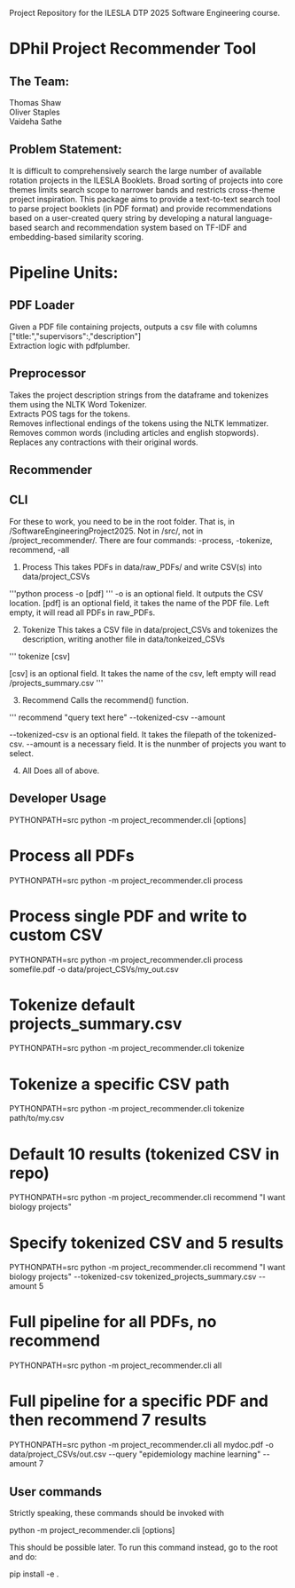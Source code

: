 Project Repository for the ILESLA DTP 2025 Software Engineering course.

# DPhil Project Recommender Tool 
## The Team:
Thomas Shaw\
Oliver Staples\
Vaideha Sathe

## Problem Statement:
It is difficult to comprehensively search the large number of available rotation projects in the ILESLA Booklets. Broad sorting of projects into core themes limits search scope to narrower bands and restricts cross-theme project inspiration. This package aims to provide a text-to-text search tool to parse project booklets (in PDF format) and provide recommendations based on a user-created query string by developing a natural language-based search and recommendation system based on TF-IDF and embedding-based similarity scoring.

# Pipeline Units:
## PDF Loader
Given a PDF file containing projects, outputs a csv file with columns ["title:","supervisors":,"description"]\
Extraction logic with pdfplumber.

## Preprocessor
Takes the project description strings from the dataframe and tokenizes them using the NLTK Word Tokenizer.\
Extracts POS tags for the tokens.\
Removes inflectional endings of the tokens using the NLTK lemmatizer.\
Removes common words (including articles and english stopwords).\
Replaces any contractions with their original words.

## Recommender

## CLI

For these to work, you need to be in the root folder. That is, in /SoftwareEngineeringProject2025.
Not in /src/, not in /project_recommender/.
There are four commands: -process, -tokenize, recommend, -all 

1. Process
This takes PDFs in data/raw_PDFs/ and write CSV(s) into data/project_CSVs

'''python
process -o [pdf] 
'''
-o is an optional field. It outputs the CSV location.
[pdf] is an optional field, it takes the name of the PDF file. Left empty, it will read all PDFs in raw_PDFs.


2. Tokenize
This takes a CSV file in data/project_CSVs and tokenizes the description, writing another file in data/tonkeized_CSVs

'''
tokenize [csv]

[csv] is an optional field. It takes the name of the csv, left empty will read /projects_summary.csv
'''

3. Recommend
Calls the recommend() function.

''' 
recommend "query text here" --tokenized-csv --amount

--tokenized-csv is an optional field. It takes the filepath of the tokenized-csv.
--amount is a necessary field. It is the nunmber of projects you want to select.

4. All
Does all of above.

## Developer Usage
PYTHONPATH=src python -m project_recommender.cli <subcommand> [options]
# Process all PDFs
PYTHONPATH=src python -m project_recommender.cli process
# Process single PDF and write to custom CSV
PYTHONPATH=src python -m project_recommender.cli process somefile.pdf -o data/project_CSVs/my_out.csv
# Tokenize default projects_summary.csv
PYTHONPATH=src python -m project_recommender.cli tokenize
# Tokenize a specific CSV path
PYTHONPATH=src python -m project_recommender.cli tokenize path/to/my.csv
# Default 10 results (tokenized CSV in repo)
PYTHONPATH=src python -m project_recommender.cli recommend "I want biology projects"
# Specify tokenized CSV and 5 results
PYTHONPATH=src python -m project_recommender.cli recommend "I want biology projects" --tokenized-csv tokenized_projects_summary.csv --amount 5
# Full pipeline for all PDFs, no recommend
PYTHONPATH=src python -m project_recommender.cli all
# Full pipeline for a specific PDF and then recommend 7 results
PYTHONPATH=src python -m project_recommender.cli all mydoc.pdf -o data/project_CSVs/out.csv --query "epidemiology machine learning" --amount 7

## User commands
Strictly speaking, these commands should be invoked with 

python -m project_recommender.cli <subcommand> [options]

This should be possible later.
To run this command instead, go to the root and do:

pip install -e .

